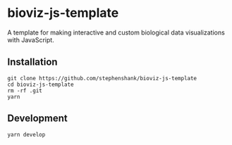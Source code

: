 # bioviz-js-template

A template for making interactive and custom biological data visualizations with JavaScript.

## Installation

```
git clone https://github.com/stephenshank/bioviz-js-template
cd bioviz-js-template
rm -rf .git
yarn
```

## Development

```
yarn develop
```